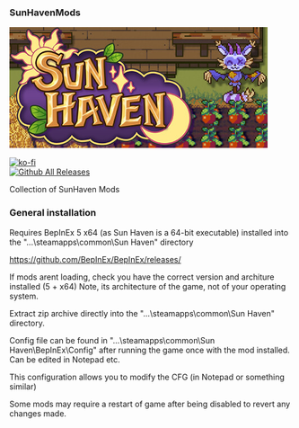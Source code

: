### SunHavenMods

![Game Logo](header.jpg)<br>

[![ko-fi](https://ko-fi.com/img/githubbutton_sm.svg)](https://ko-fi.com/F2F2DI3WA)<br>
[![Github All Releases](https://img.shields.io/github/downloads/p1xel8ted/SunHaven/total.svg)](https://github.com/p1xel8ted/SunHaven/releases)

Collection of SunHaven Mods

### General installation

Requires BepInEx 5 x64 (as Sun Haven is a 64-bit executable) installed into the "...\steamapps\common\Sun Haven" directory

https://github.com/BepInEx/BepInEx/releases/

If mods arent loading, check you have the correct version and architure installed (5 + x64)
Note, its architecture of the game, not of your operating system.

Extract zip archive directly into the "...\steamapps\common\Sun Haven" directory.

Config file can be found in "...\steamapps\common\Sun Haven\BepInEx\Config" after running
the game once with the mod installed. Can be edited in Notepad etc.

This configuration allows you to modify the CFG (in Notepad or something similar)

Some mods may require a restart of game after being disabled to revert any changes made.
